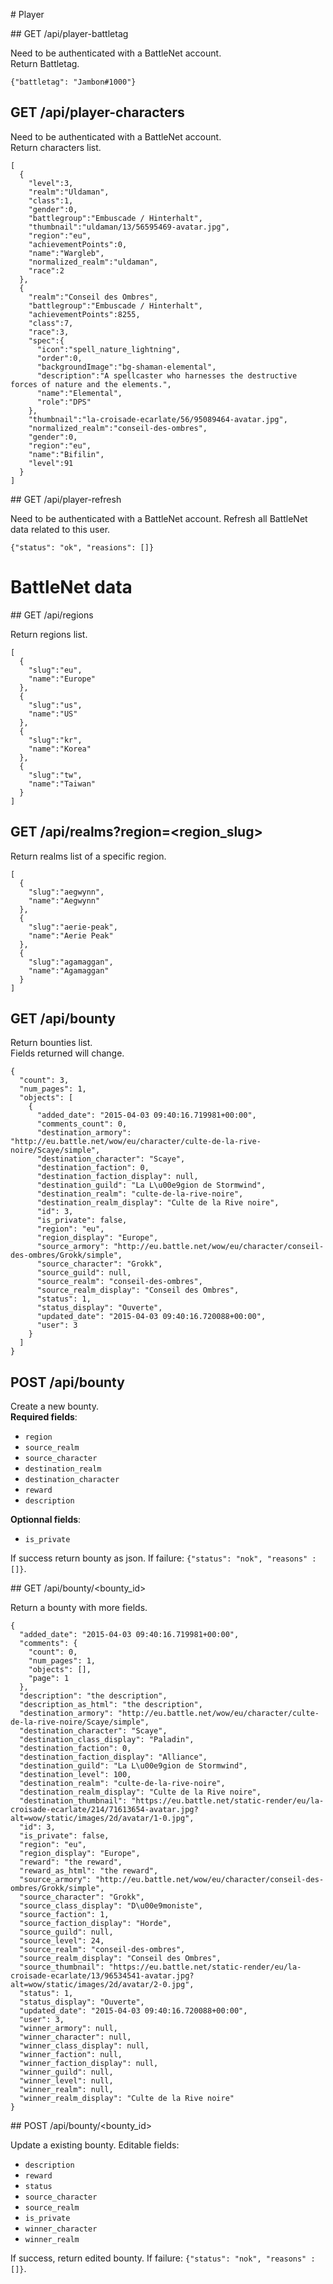 # Player

## GET /api/player-battletag

Need to be authenticated with a BattleNet account.  
Return Battletag.

`{"battletag": "Jambon#1000"}`

## GET /api/player-characters

Need to be authenticated with a BattleNet account.  
Return characters list.

```
[  
  {  
    "level":3,
    "realm":"Uldaman",
    "class":1,
    "gender":0,
    "battlegroup":"Embuscade / Hinterhalt",
    "thumbnail":"uldaman/13/56595469-avatar.jpg",
    "region":"eu",
    "achievementPoints":0,
    "name":"Wargleb",
    "normalized_realm":"uldaman",
    "race":2
  },
  {  
    "realm":"Conseil des Ombres",
    "battlegroup":"Embuscade / Hinterhalt",
    "achievementPoints":8255,
    "class":7,
    "race":3,
    "spec":{  
      "icon":"spell_nature_lightning",
      "order":0,
      "backgroundImage":"bg-shaman-elemental",
      "description":"A spellcaster who harnesses the destructive forces of nature and the elements.",
      "name":"Elemental",
      "role":"DPS"
    },
    "thumbnail":"la-croisade-ecarlate/56/95089464-avatar.jpg",
    "normalized_realm":"conseil-des-ombres",
    "gender":0,
    "region":"eu",
    "name":"Bifilin",
    "level":91
  }
]
```

## GET /api/player-refresh

Need to be authenticated with a BattleNet account.
Refresh all BattleNet data related to this user.

`{"status": "ok", "reasions": []}`

# BattleNet data

## GET /api/regions

Return regions list.

```
[  
  {  
    "slug":"eu",
    "name":"Europe"
  },
  {  
    "slug":"us",
    "name":"US"
  },
  {  
    "slug":"kr",
    "name":"Korea"
  },
  {  
    "slug":"tw",
    "name":"Taiwan"
  }
]
```

## GET /api/realms?region=\<region_slug\>

Return realms list of a specific region.

```
[  
  {  
    "slug":"aegwynn",
    "name":"Aegwynn"
  },
  {  
    "slug":"aerie-peak",
    "name":"Aerie Peak"
  },
  {  
    "slug":"agamaggan",
    "name":"Agamaggan"
  }
]
```

## GET /api/bounty

Return bounties list.  
Fields returned will change.

```
{
  "count": 3,
  "num_pages": 1,
  "objects": [
    {
      "added_date": "2015-04-03 09:40:16.719981+00:00",
      "comments_count": 0,
      "destination_armory": "http://eu.battle.net/wow/eu/character/culte-de-la-rive-noire/Scaye/simple",
      "destination_character": "Scaye",
      "destination_faction": 0,
      "destination_faction_display": null,
      "destination_guild": "La L\u00e9gion de Stormwind",
      "destination_realm": "culte-de-la-rive-noire",
      "destination_realm_display": "Culte de la Rive noire",
      "id": 3,
      "is_private": false,
      "region": "eu",
      "region_display": "Europe",
      "source_armory": "http://eu.battle.net/wow/eu/character/conseil-des-ombres/Grokk/simple",
      "source_character": "Grokk",
      "source_guild": null,
      "source_realm": "conseil-des-ombres",
      "source_realm_display": "Conseil des Ombres",
      "status": 1,
      "status_display": "Ouverte",
      "updated_date": "2015-04-03 09:40:16.720088+00:00",
      "user": 3
    }
  ]
}
```

## POST /api/bounty

Create a new bounty.  
**Required fields**:

 - `region`
 - `source_realm`
 - `source_character`
 - `destination_realm`
 - `destination_character`
 - `reward`
 - `description`

**Optionnal fields**:

 - `is_private`

If success return bounty as json.
If failure: `{"status": "nok", "reasons" : []}`.


## GET /api/bounty/\<bounty_id\>

Return a bounty with more fields.

```
{
  "added_date": "2015-04-03 09:40:16.719981+00:00",
  "comments": {
    "count": 0,
    "num_pages": 1,
    "objects": [],
    "page": 1
  },
  "description": "the description",
  "description_as_html": "the description",
  "destination_armory": "http://eu.battle.net/wow/eu/character/culte-de-la-rive-noire/Scaye/simple",
  "destination_character": "Scaye",
  "destination_class_display": "Paladin",
  "destination_faction": 0,
  "destination_faction_display": "Alliance",
  "destination_guild": "La L\u00e9gion de Stormwind",
  "destination_level": 100,
  "destination_realm": "culte-de-la-rive-noire",
  "destination_realm_display": "Culte de la Rive noire",
  "destination_thumbnail": "https://eu.battle.net/static-render/eu/la-croisade-ecarlate/214/71613654-avatar.jpg?alt=wow/static/images/2d/avatar/1-0.jpg",
  "id": 3,
  "is_private": false,
  "region": "eu",
  "region_display": "Europe",
  "reward": "the reward",
  "reward_as_html": "the reward",
  "source_armory": "http://eu.battle.net/wow/eu/character/conseil-des-ombres/Grokk/simple",
  "source_character": "Grokk",
  "source_class_display": "D\u00e9moniste",
  "source_faction": 1,
  "source_faction_display": "Horde",
  "source_guild": null,
  "source_level": 24,
  "source_realm": "conseil-des-ombres",
  "source_realm_display": "Conseil des Ombres",
  "source_thumbnail": "https://eu.battle.net/static-render/eu/la-croisade-ecarlate/13/96534541-avatar.jpg?alt=wow/static/images/2d/avatar/2-0.jpg",
  "status": 1,
  "status_display": "Ouverte",
  "updated_date": "2015-04-03 09:40:16.720088+00:00",
  "user": 3,
  "winner_armory": null,
  "winner_character": null,
  "winner_class_display": null,
  "winner_faction": null,
  "winner_faction_display": null,
  "winner_guild": null,
  "winner_level": null,
  "winner_realm": null,
  "winner_realm_display": "Culte de la Rive noire"
}
```

## POST /api/bounty/\<bounty_id\>

Update a existing bounty.
Editable fields:

 - `description`
 - `reward`
 - `status`
 - `source_character`
 - `source_realm`
 - `is_private`
 - `winner_character`
 - `winner_realm`

If success, return edited bounty.
If failure: `{"status": "nok", "reasons" : []}`.

